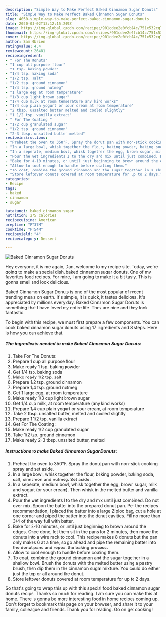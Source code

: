 ```yaml
---
description: "Simple Way to Make Perfect Baked Cinnamon Sugar Donuts"
title: "Simple Way to Make Perfect Baked Cinnamon Sugar Donuts"
slug: 4050-simple-way-to-make-perfect-baked-cinnamon-sugar-donuts
date: 2020-08-02T13:12:15.209Z
image: https://img-global.cpcdn.com/recipes/901cdee2e0fcb14c/751x532cq70/baked-cinnamon-sugar-donuts-recipe-main-photo.jpg
thumbnail: https://img-global.cpcdn.com/recipes/901cdee2e0fcb14c/751x532cq70/baked-cinnamon-sugar-donuts-recipe-main-photo.jpg
cover: https://img-global.cpcdn.com/recipes/901cdee2e0fcb14c/751x532cq70/baked-cinnamon-sugar-donuts-recipe-main-photo.jpg
author: Sam Obrien
ratingvalue: 4.4
reviewcount: 26481
recipeingredient:
- " For The Donuts"
- "1 cup all purpose flour"
- "1 tsp. baking powder"
- "1/4 tsp. baking soda"
- "1/2 tsp. salt"
- "1/2 tsp. ground cinnamon"
- "1/4 tsp. ground nutmeg"
- "1 large egg at room temperature"
- "1/3 cup light brown sugar"
- "1/4 cup milk at room temperature any kind works"
- "1/4 cup plain yogurt or sour cream at room temperature"
- "2 tbsp. unsalted butter melted and cooled slightly"
- "1 1/2 tsp. vanilla extract"
- " For The Coating "
- "1/2 cup granulated sugar"
- "1/2 tsp. ground cinnamon"
- "2-3 tbsp. unsalted butter melted"
recipeinstructions:
- "Preheat the oven to 350°F. Spray the donut pan with non-stick cooking spray and set aside."
- "In a large bowl, whisk together the flour, baking powder, baking soda, salt, cinnamon and nutmeg. Set aside."
- "In a seperate, medium bowl, whisk together the egg, brown sugar, milk and yogurt (or sour cream). Then whisk in the melted butter and vanilla extract."
- "Pour the wet ingredients I to the dry and mix until just combined. Do not over mix. Spoon the batter into the prepared donut pan. Per the recipes recommendation, I placed the batter into a large Ziploc bag, cut a hole at one corner and piped the batter into the donut cavities. Fill no more than 3/4 of the way full with batter."
- "Bake for 8-10 minutes, or until just beginning to brown around the edges. Once done, let them sit in the pans for 2 minutes, then move the donuts into a wire rack to cool. This recipe makes 8 donuts but the pan only makes 6 at a time, so go ahead and pipe the remaining batter into the donut pans and repeat the baking process."
- "Allow to cool enough to handle before coating them."
- "To coat, combine the ground cinnamon and the sugar together in a shallow bowl. Brush the donuts with the melted butter using a pastry brush, then dip them in the cinnamon sugar mixture. You could do either just the top or all around the donut."
- "Store leftover donuts covered at room temperature for up to 2 days."
categories:
- Recipe
tags:
- baked
- cinnamon
- sugar

katakunci: baked cinnamon sugar 
nutrition: 275 calories
recipecuisine: American
preptime: "PT37M"
cooktime: "PT54M"
recipeyield: "4"
recipecategory: Dessert

---
```



![Baked Cinnamon Sugar Donuts](https://img-global.cpcdn.com/recipes/901cdee2e0fcb14c/751x532cq70/baked-cinnamon-sugar-donuts-recipe-main-photo.jpg)

Hey everyone, it is me again, Dan, welcome to my recipe site. Today, we're going to make a special dish, baked cinnamon sugar donuts. One of my favorites food recipes. For mine, I am going to make it a bit tasty. This is gonna smell and look delicious.



Baked Cinnamon Sugar Donuts is one of the most popular of recent trending meals on earth. It's simple, it is quick, it tastes delicious. It's appreciated by millions every day. Baked Cinnamon Sugar Donuts is something that I have loved my entire life. They are nice and they look fantastic.


To begin with this recipe, we must first prepare a few components. You can cook baked cinnamon sugar donuts using 17 ingredients and 8 steps. Here is how you can achieve that.

<!--inarticleads1-->

##### The ingredients needed to make Baked Cinnamon Sugar Donuts:

1. Take  For The Donuts:
1. Prepare 1 cup all purpose flour
1. Make ready 1 tsp. baking powder
1. Get 1/4 tsp. baking soda
1. Make ready 1/2 tsp. salt
1. Prepare 1/2 tsp. ground cinnamon
1. Prepare 1/4 tsp. ground nutmeg
1. Get 1 large egg, at room temperature
1. Make ready 1/3 cup light brown sugar
1. Get 1/4 cup milk, at room temperature (any kind works)
1. Prepare 1/4 cup plain yogurt or sour cream, at room temperature
1. Take 2 tbsp. unsalted butter, melted and cooled slightly
1. Prepare 1 1/2 tsp. vanilla extract
1. Get  For The Coating :
1. Make ready 1/2 cup granulated sugar
1. Take 1/2 tsp. ground cinnamon
1. Make ready 2-3 tbsp. unsalted butter, melted




<!--inarticleads2-->

##### Instructions to make Baked Cinnamon Sugar Donuts:

1. Preheat the oven to 350°F. Spray the donut pan with non-stick cooking spray and set aside.
1. In a large bowl, whisk together the flour, baking powder, baking soda, salt, cinnamon and nutmeg. Set aside.
1. In a seperate, medium bowl, whisk together the egg, brown sugar, milk and yogurt (or sour cream). Then whisk in the melted butter and vanilla extract.
1. Pour the wet ingredients I to the dry and mix until just combined. Do not over mix. Spoon the batter into the prepared donut pan. Per the recipes recommendation, I placed the batter into a large Ziploc bag, cut a hole at one corner and piped the batter into the donut cavities. Fill no more than 3/4 of the way full with batter.
1. Bake for 8-10 minutes, or until just beginning to brown around the edges. Once done, let them sit in the pans for 2 minutes, then move the donuts into a wire rack to cool. This recipe makes 8 donuts but the pan only makes 6 at a time, so go ahead and pipe the remaining batter into the donut pans and repeat the baking process.
1. Allow to cool enough to handle before coating them.
1. To coat, combine the ground cinnamon and the sugar together in a shallow bowl. Brush the donuts with the melted butter using a pastry brush, then dip them in the cinnamon sugar mixture. You could do either just the top or all around the donut.
1. Store leftover donuts covered at room temperature for up to 2 days.




So that's going to wrap this up with this special food baked cinnamon sugar donuts recipe. Thanks so much for reading. I am sure you can make this at home. There is gonna be more interesting food in home recipes coming up. Don't forget to bookmark this page on your browser, and share it to your family, colleague and friends. Thank you for reading. Go on get cooking!

